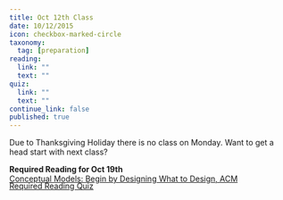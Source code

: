 ```yaml
---
title: Oct 12th Class
date: 10/12/2015
icon: checkbox-marked-circle
taxonomy:
  tag: [preparation]
reading:
  link: ""
  text: ""
quiz:
  link: ""
  text: ""
continue_link: false
published: true
---
```


Due to Thanksgiving Holiday there is no class on Monday. Want to get a head start with next class?

<p><strong>Required Reading for Oct 19th</strong><br>
<a class="newwindow" href=https://login.proxy.lib.sfu.ca/login?url=http://dl.acm.org/citation.cfm?id=503355.503366&coll=DL&dl=ACM&CFID=521069893&CFTOKEN=17492962> Conceptual Models: Begin by Designing What to Design, ACM</a></p>
<p><div style="margin-bottom: -3.1rem;">&nbsp;</div></p>
<a class="btn blue darken-2 newwindow" href=https://canvas.sfu.ca/courses/22099/quizzes/28959>Required Reading Quiz<i class="mdi mdi-arrow-right-bold-circle-outline right"></i> </a>
